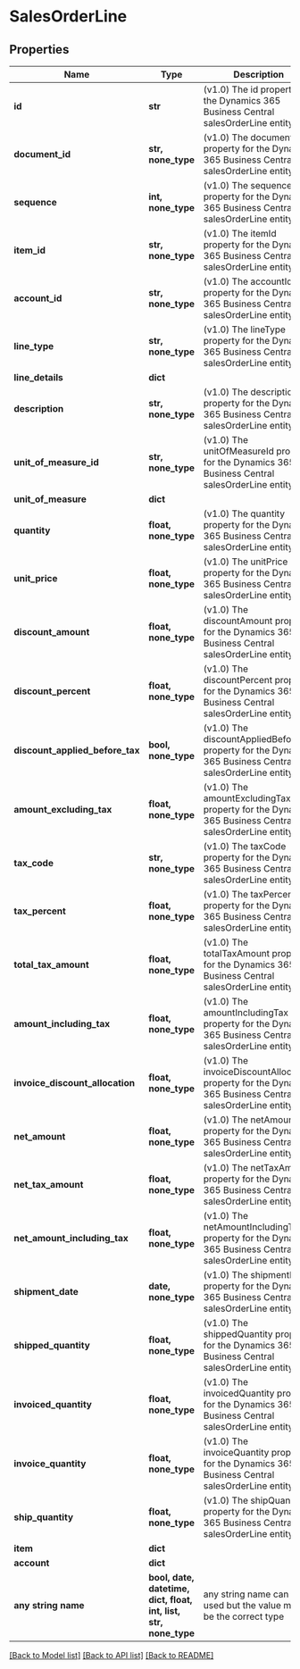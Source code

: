 # SalesOrderLine


## Properties
Name | Type | Description | Notes
------------ | ------------- | ------------- | -------------
**id** | **str** | (v1.0) The id property for the Dynamics 365 Business Central salesOrderLine entity | [optional] 
**document_id** | **str, none_type** | (v1.0) The documentId property for the Dynamics 365 Business Central salesOrderLine entity | [optional] 
**sequence** | **int, none_type** | (v1.0) The sequence property for the Dynamics 365 Business Central salesOrderLine entity | [optional] 
**item_id** | **str, none_type** | (v1.0) The itemId property for the Dynamics 365 Business Central salesOrderLine entity | [optional] 
**account_id** | **str, none_type** | (v1.0) The accountId property for the Dynamics 365 Business Central salesOrderLine entity | [optional] 
**line_type** | **str, none_type** | (v1.0) The lineType property for the Dynamics 365 Business Central salesOrderLine entity | [optional] 
**line_details** | **dict** |  | [optional] 
**description** | **str, none_type** | (v1.0) The description property for the Dynamics 365 Business Central salesOrderLine entity | [optional] 
**unit_of_measure_id** | **str, none_type** | (v1.0) The unitOfMeasureId property for the Dynamics 365 Business Central salesOrderLine entity | [optional] 
**unit_of_measure** | **dict** |  | [optional] 
**quantity** | **float, none_type** | (v1.0) The quantity property for the Dynamics 365 Business Central salesOrderLine entity | [optional] 
**unit_price** | **float, none_type** | (v1.0) The unitPrice property for the Dynamics 365 Business Central salesOrderLine entity | [optional] 
**discount_amount** | **float, none_type** | (v1.0) The discountAmount property for the Dynamics 365 Business Central salesOrderLine entity | [optional] 
**discount_percent** | **float, none_type** | (v1.0) The discountPercent property for the Dynamics 365 Business Central salesOrderLine entity | [optional] 
**discount_applied_before_tax** | **bool, none_type** | (v1.0) The discountAppliedBeforeTax property for the Dynamics 365 Business Central salesOrderLine entity | [optional] 
**amount_excluding_tax** | **float, none_type** | (v1.0) The amountExcludingTax property for the Dynamics 365 Business Central salesOrderLine entity | [optional] 
**tax_code** | **str, none_type** | (v1.0) The taxCode property for the Dynamics 365 Business Central salesOrderLine entity | [optional] 
**tax_percent** | **float, none_type** | (v1.0) The taxPercent property for the Dynamics 365 Business Central salesOrderLine entity | [optional] 
**total_tax_amount** | **float, none_type** | (v1.0) The totalTaxAmount property for the Dynamics 365 Business Central salesOrderLine entity | [optional] 
**amount_including_tax** | **float, none_type** | (v1.0) The amountIncludingTax property for the Dynamics 365 Business Central salesOrderLine entity | [optional] 
**invoice_discount_allocation** | **float, none_type** | (v1.0) The invoiceDiscountAllocation property for the Dynamics 365 Business Central salesOrderLine entity | [optional] 
**net_amount** | **float, none_type** | (v1.0) The netAmount property for the Dynamics 365 Business Central salesOrderLine entity | [optional] 
**net_tax_amount** | **float, none_type** | (v1.0) The netTaxAmount property for the Dynamics 365 Business Central salesOrderLine entity | [optional] 
**net_amount_including_tax** | **float, none_type** | (v1.0) The netAmountIncludingTax property for the Dynamics 365 Business Central salesOrderLine entity | [optional] 
**shipment_date** | **date, none_type** | (v1.0) The shipmentDate property for the Dynamics 365 Business Central salesOrderLine entity | [optional] 
**shipped_quantity** | **float, none_type** | (v1.0) The shippedQuantity property for the Dynamics 365 Business Central salesOrderLine entity | [optional] 
**invoiced_quantity** | **float, none_type** | (v1.0) The invoicedQuantity property for the Dynamics 365 Business Central salesOrderLine entity | [optional] 
**invoice_quantity** | **float, none_type** | (v1.0) The invoiceQuantity property for the Dynamics 365 Business Central salesOrderLine entity | [optional] 
**ship_quantity** | **float, none_type** | (v1.0) The shipQuantity property for the Dynamics 365 Business Central salesOrderLine entity | [optional] 
**item** | **dict** |  | [optional] 
**account** | **dict** |  | [optional] 
**any string name** | **bool, date, datetime, dict, float, int, list, str, none_type** | any string name can be used but the value must be the correct type | [optional]

[[Back to Model list]](../README.md#documentation-for-models) [[Back to API list]](../README.md#documentation-for-api-endpoints) [[Back to README]](../README.md)


